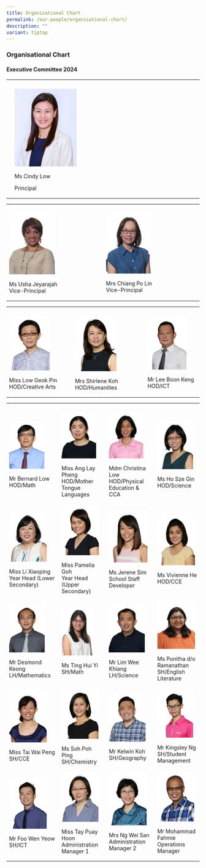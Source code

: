```yaml
---
title: Organisational Chart
permalink: /our-people/organisational-chart/
description: ""
variant: tiptap
---
```

<h3><strong>Organisational Chart</strong></h3>
<h4><strong>Executive Committee 2024</strong></h4>
<p></p>
<table style="minWidth: 75px">
<colgroup>
<col>
<col>
<col>
</colgroup>
<tbody>
<tr>
<th rowspan="1" colspan="1">
<p></p>
</th>
<th rowspan="1" colspan="1">
<p></p>
</th>
<th rowspan="1" colspan="1">
<p></p>
</th>
</tr>
<tr>
<td rowspan="1" colspan="1">
<p></p>
</td>
<td rowspan="1" colspan="1">
<div class="isomer-image-wrapper">
<img style="width: 35%;" height="auto" width="100%" alt="" src="/images/Principal_Cindy_Low.jpg">
</div>
<p>Ms Cindy Low</p>
<p>Principal</p>
</td>
<td rowspan="1" colspan="1">
<p></p>
</td>
</tr>
</tbody>
</table>
<table style="minWidth: 50px">
<colgroup>
<col>
<col>
</colgroup>
<tbody>
<tr>
<th rowspan="1" colspan="1">
<p></p>
</th>
<th rowspan="1" colspan="1">
<p></p>
</th>
</tr>
<tr>
<td rowspan="1" colspan="1">
<div class="isomer-image-wrapper">
<img style="width: 50%;" height="auto" width="100%" alt="Ms Usha Jeyarajah" src="/images/Our People/Organization Chart/Ms_Usha_Jeyarajah.png">
</div>
<p>Ms Usha Jeyarajah
<br>Vice-Principal</p>
</td>
<td rowspan="1" colspan="1">
<div class="isomer-image-wrapper">
<img style="width: 50%;" height="auto" width="100%" alt="Mrs Chiang Po Lin" src="/images/Our People/Organization Chart/Mrs_Chiang_Po_Lin.png">
</div>
<p>Mrs Chiang Po Lin
<br>Vice-Principal</p>
</td>
</tr>
</tbody>
</table>
<p></p>
<table style="minWidth: 75px">
<colgroup>
<col>
<col>
<col>
</colgroup>
<tbody>
<tr>
<th rowspan="1" colspan="1">
<p></p>
</th>
<th rowspan="1" colspan="1">
<p></p>
</th>
<th rowspan="1" colspan="1">
<p></p>
</th>
</tr>
<tr>
<td rowspan="1" colspan="1">
<div class="isomer-image-wrapper">
<img style="width: 67%;" height="auto" width="100%" alt="Miss Low Geok Pin" src="/images/Our People/Organization Chart/organisation9.png">
</div>
<p>Miss Low Geok Pin HOD/Creative Arts</p>
</td>
<td rowspan="1" colspan="1">
<div class="isomer-image-wrapper">
<img style="width: 62%;" height="auto" width="100%" alt="Mrs Shirlene Koh" src="/images/Our People/Organization Chart/organisation8.png">
</div>
<p>Mrs Shirlene Koh HOD/Humanities</p>
</td>
<td rowspan="1" colspan="1">
<div class="isomer-image-wrapper">
<img style="width: 79%;" height="auto" width="100%" alt="Mr Lee Boon Keng" src="/images/Our People/Organization Chart/organisation12.png">
</div>
<p>Mr Lee Boon Keng HOD/ICT</p>
</td>
</tr>
</tbody>
</table>
<table style="minWidth: 100px">
<colgroup>
<col>
<col>
<col>
<col>
</colgroup>
<tbody>
<tr>
<th rowspan="1" colspan="1">
<p></p>
</th>
<th rowspan="1" colspan="1">
<p></p>
</th>
<th rowspan="1" colspan="1">
<p></p>
</th>
<th rowspan="1" colspan="1">
<p></p>
</th>
</tr>
<tr>
<td rowspan="1" colspan="1">
<div class="isomer-image-wrapper">
<img style="width: 75%;" height="auto" width="100%" alt="Mr Bernard Low" src="/images/Our People/Organization Chart/organisation5.png">
</div>
<p>Mr Bernard Low
<br>HOD/Math</p>
</td>
<td rowspan="1" colspan="1">
<div class="isomer-image-wrapper">
<img style="width: 82%;" height="auto" width="100%" alt="Miss Ang Lay" src="/images/Our People/Organization Chart/organisation7.png">
</div>
<p>Miss Ang Lay Pheng
<br>HOD/Mother Tongue Languages</p>
</td>
<td rowspan="1" colspan="1">
<div class="isomer-image-wrapper">
<img style="width: 80%;" height="auto" width="100%" alt="Mdm Christina Low" src="/images/Our People/Organization Chart/organisation10.png">
</div>
<p>Mdm Christina Low
<br>HOD/Physical Education &amp; CCA</p>
</td>
<td rowspan="1" colspan="1">
<div class="isomer-image-wrapper">
<img style="width: 90%;" height="auto" width="100%" alt="Ms Ho Sze Gin" src="/images/Our People/Organization Chart/organisation6.png">
</div>
<p>Ms Ho Sze Gin
<br>HOD/Science</p>
</td>
</tr>
<tr>
<td rowspan="1" colspan="1">
<div class="isomer-image-wrapper">
<img style="width: 80%;" height="auto" width="100%" alt="Miss Li Xiaoping" src="/images/Our People/Organization Chart/organisation15.png">
</div>
<p>Miss Li Xiaoping
<br>Year Head (Lower Secondary)</p>
</td>
<td rowspan="1" colspan="1">
<div class="isomer-image-wrapper">
<img style="width: 89%;" height="auto" width="100%" alt="Miss Pamelia Goh" src="/images/Our People/Organization Chart/organisation16.png">
</div>
<p>Miss Pamelia Goh
<br>Year Head (Upper Secondary)</p>
</td>
<td rowspan="1" colspan="1">
<div class="isomer-image-wrapper">
<img style="width: 90%;" height="auto" width="100%" alt="Ms Jerene Sim" src="/images/Our People/Organization Chart/organisation14.png">
</div>
<p>Ms Jerene Sim
<br>School Staff Developer</p>
</td>
<td rowspan="1" colspan="1">
<div class="isomer-image-wrapper">
<img style="width: 95%;" height="auto" width="100%" alt="Ms Vivienne He" src="/images/Our People/Organization Chart/MsVivienneHe.png">
</div>
<p>Ms Vivienne He HOD/CCE</p>
</td>
</tr>
<tr>
<td rowspan="1" colspan="1">
<div class="isomer-image-wrapper">
<img style="width: 76%;" height="auto" width="100%" alt="Mr Desmond Keong" src="/images/Our People/Organization Chart/organisation17.png">
</div>
<p>Mr Desmond Keong
<br>LH/Mathematics</p>
</td>
<td rowspan="1" colspan="1">
<div class="isomer-image-wrapper">
<img style="width: 75%;" height="auto" width="100%" alt="" src="/images/Our People/Organization Chart/Ms_Ting_Hui_Yi.JPG">
</div>
<p>Ms Ting Hui Yi SH/Math
<br>
</p>
</td>
<td rowspan="1" colspan="1">
<div class="isomer-image-wrapper">
<img style="width: 83%;" height="auto" width="100%" alt="" src="/images/Our People/Organization Chart/organisation18.png">
</div>
<p>Mr Lim Wee Khiang LH/Science</p>
</td>
<td rowspan="1" colspan="1">
<div class="isomer-image-wrapper">
<img style="width: 95%;" height="auto" width="100%" alt="" src="/images/Our People/Organization Chart/ms_punitha_ramanathan.png">
</div>
<p>Ms Punitha d/o Ramanathan SH/English Literature</p>
</td>
</tr>
<tr>
<td rowspan="1" colspan="1">
<div class="isomer-image-wrapper">
<img style="width: 80%;" height="auto" width="100%" alt="" src="/images/Our People/Organization Chart/organisation22.png">
</div>
<p>Miss Tai Wai Peng SH/CCE</p>
</td>
<td rowspan="1" colspan="1">
<div class="isomer-image-wrapper">
<img style="width: 88%;" height="auto" width="100%" alt="" src="/images/Our People/Organization Chart/organisation24.png">
</div>
<p>Ms Soh Poh Ping SH/Chemistry</p>
</td>
<td rowspan="1" colspan="1">
<div class="isomer-image-wrapper">
<img style="width: 85%;" height="auto" width="100%" alt="Mr Kelwin Koh" src="/images/Our People/Organization Chart/organisation20.png">
</div>
<p>Mr Kelwin Koh
<br>SH/Geography</p>
</td>
<td rowspan="1" colspan="1">
<div class="isomer-image-wrapper">
<img style="width: 90%;" height="auto" width="100%" alt="" src="/images/Our People/Organization Chart/Mr_Kingsley_Ng_Yao_Hong.png">
</div>
<p>Mr Kingsley Ng SH/Student Management</p>
</td>
</tr>
<tr>
<td rowspan="1" colspan="1">
<div class="isomer-image-wrapper">
<img style="width: 80%;" height="auto" width="100%" alt="Mr Foo Wen Yeow" src="/images/Our People/Organization Chart/organisation23.png">
</div>
<p>Mr Foo Wen Yeow SH/ICT</p>
</td>
<td rowspan="1" colspan="1">
<div class="isomer-image-wrapper">
<img style="width: 88%;" height="auto" width="100%" alt="Miss Tay Puay Hoon" src="/images/Our People/Organization Chart/organisation25.png">
</div>
<p>Miss Tay Puay Hoon
<br>Administration Manager 1</p>
</td>
<td rowspan="1" colspan="1">
<div class="isomer-image-wrapper">
<img style="width: 88%;" height="auto" width="100%" alt="Mrs Ng Wei San" src="/images/Our People/Organization Chart/organisation26.png">
</div>
<p>Mrs Ng Wei San
<br>Administration Manager 2</p>
</td>
<td rowspan="1" colspan="1">
<div class="isomer-image-wrapper">
<img style="width: 93%;" height="auto" width="100%" alt="" src="/images/Our People/Organization Chart/organisation27.png">
</div>
<p>Mr Mohammad Fahmie
<br>Operations Manager</p>
</td>
</tr>
</tbody>
</table>
<p></p>
<p></p>
<p></p>